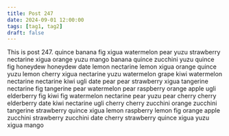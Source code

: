 ```yaml
---
title: Post 247
date: 2024-09-01 12:00:00
tags: [tag1, tag2]
draft: false
---
```

This is post 247.
quince
banana
fig
xigua
watermelon
pear
yuzu
strawberry
nectarine
xigua
orange
yuzu
mango
banana
quince
zucchini
yuzu
quince
fig
honeydew
honeydew
date
lemon
nectarine
lemon
xigua
orange
quince
yuzu
lemon
cherry
xigua
nectarine
yuzu
watermelon
grape
kiwi
watermelon
nectarine
nectarine
kiwi
ugli
date
pear
pear
strawberry
xigua
tangerine
nectarine
fig
tangerine
pear
watermelon
pear
raspberry
orange
apple
ugli
elderberry
fig
kiwi
fig
watermelon
nectarine
pear
yuzu
pear
cherry
cherry
elderberry
date
kiwi
nectarine
ugli
cherry
cherry
zucchini
orange
zucchini
tangerine
strawberry
quince
xigua
lemon
raspberry
lemon
fig
orange
apple
zucchini
strawberry
zucchini
date
cherry
strawberry
quince
xigua
yuzu
xigua
mango

